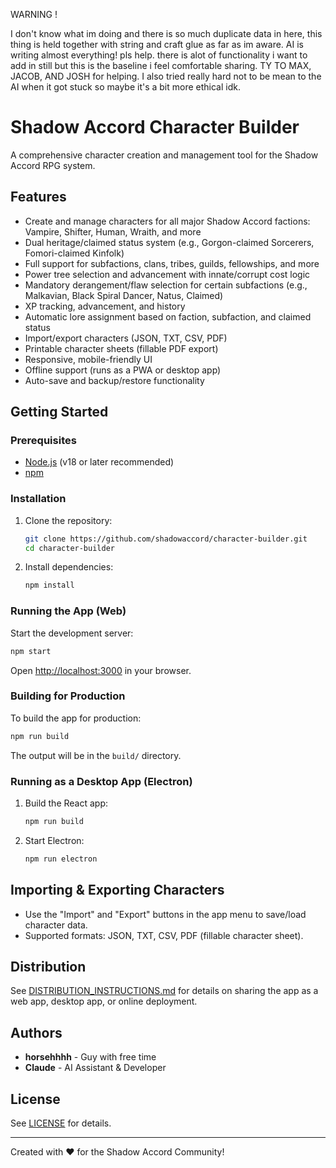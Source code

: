WARNING ! 

I don't know what im doing and there is so much duplicate data in here, this thing is held together with string and craft glue as far as im aware. AI is writing almost everything! pls help. there is alot of functionality i want to add in still but this is the baseline i feel comfortable sharing. TY TO MAX, JACOB, AND JOSH for helping. I also tried really hard not to be mean to the AI when it got stuck so maybe it's a bit more ethical idk.

# Shadow Accord Character Builder

A comprehensive character creation and management tool for the Shadow Accord RPG system.

## Features

- Create and manage characters for all major Shadow Accord factions: Vampire, Shifter, Human, Wraith, and more
- Dual heritage/claimed status system (e.g., Gorgon-claimed Sorcerers, Fomori-claimed Kinfolk)
- Full support for subfactions, clans, tribes, guilds, fellowships, and more
- Power tree selection and advancement with innate/corrupt cost logic
- Mandatory derangement/flaw selection for certain subfactions (e.g., Malkavian, Black Spiral Dancer, Natus, Claimed)
- XP tracking, advancement, and history
- Automatic lore assignment based on faction, subfaction, and claimed status
- Import/export characters (JSON, TXT, CSV, PDF)
- Printable character sheets (fillable PDF export)
- Responsive, mobile-friendly UI
- Offline support (runs as a PWA or desktop app)
- Auto-save and backup/restore functionality

## Getting Started

### Prerequisites

- [Node.js](https://nodejs.org/) (v18 or later recommended)
- [npm](https://www.npmjs.com/)

### Installation

1. Clone the repository:
   ```sh
   git clone https://github.com/shadowaccord/character-builder.git
   cd character-builder
   ```

2. Install dependencies:
   ```sh
   npm install
   ```

### Running the App (Web)

Start the development server:
```sh
npm start
```
Open [http://localhost:3000](http://localhost:3000) in your browser.

### Building for Production

To build the app for production:
```sh
npm run build
```
The output will be in the `build/` directory.

### Running as a Desktop App (Electron)

1. Build the React app:
   ```sh
   npm run build
   ```
2. Start Electron:
   ```sh
   npm run electron
   ```

## Importing & Exporting Characters

- Use the "Import" and "Export" buttons in the app menu to save/load character data.
- Supported formats: JSON, TXT, CSV, PDF (fillable character sheet).

## Distribution

See [DISTRIBUTION_INSTRUCTIONS.md](DISTRIBUTION_INSTRUCTIONS.md) for details on sharing the app as a web app, desktop app, or online deployment.

## Authors

- **horsehhhh** - Guy with free time
- **Claude** - AI Assistant & Developer

## License

See [LICENSE](LICENSE) for details.

---

Created with ❤️ for the Shadow Accord Community!

